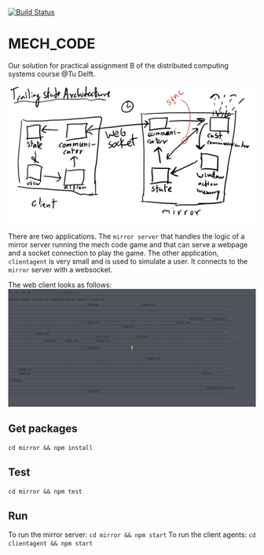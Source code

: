 [![Build Status](https://travis-ci.com/levilime/MECH_CODE.svg?token=DSEudXAbTYfhmbpb1SUP&branch=dev)](https://travis-ci.com/levilime/MECH_CODE)
# MECH_CODE

Our solution for practical assignment B of the distributed computing systems course @Tu Delft. 

![](READMEIMGS/sketchArchitecture.jpg)

There are two applications. The `mirror server` that handles the logic of a mirror server running the mech code game and
that can serve a webpage and a socket connection to play the game. The other application, `clientagent` is very small and
is used to simulate a user. It connects to the `mirror` server with a websocket.

The web client looks as follows:
![](READMEIMGS/mechcode.gif)

## Get packages

`cd mirror && npm install`

## Test

`cd mirror && npm test`

## Run

To run the mirror server: `cd mirror && npm start`
To run the client agents: `cd clientagent && npm start`
